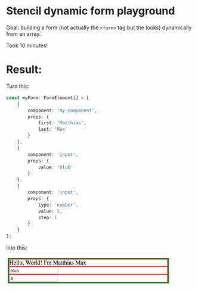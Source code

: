 # Stencil dynamic form playground

Goal: building a form (not actually the `<form>` tag but the looks) dynamically from an array.

Took 10 minutes!

# Result:

Turn this:
```typescript
const myForm: FormElement[] = [
    {
        component: 'my-component',
        props: {
            first: 'Matthias',
            last: 'Max'
        }
    },
    {
        component: 'input',
        props: {
            value: 'blub'
        }
    },
    {
        component: 'input',
        props: {
            type: 'number',
            value: 5,
            step: 1
        }
    }
];
```

into this:

![](https://raw.githubusercontent.com/bitflower/stencil-dynamic-form/master/preview.png)
